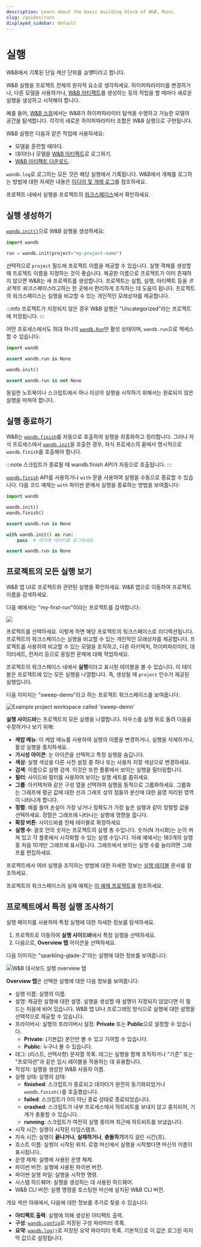 ```yaml
---
description: Learn about the basic building block of W&B, Runs.
slug: /guides/runs
displayed_sidebar: default
---
```


# 실행

W&B에서 기록된 단일 계산 단위를 *실행*이라고 합니다.

W&B 실행을 프로젝트 전체의 원자적 요소로 생각하세요. 하이퍼파라미터를 변경하거나, 다른 모델을 사용하거나, [W&B 아티팩트](../artifacts/intro.md)를 생성하는 등의 작업을 할 때마다 새로운 실행을 생성하고 시작해야 합니다.

예를 들어, [W&B 스윕](../sweeps/intro.md)에서는 W&B가 하이퍼파라미터 탐색을 수행하고 가능한 모델의 공간을 탐색합니다. 각각의 새로운 하이퍼파라미터 조합은 W&B 실행으로 구현됩니다.

W&B 실행은 다음과 같은 작업에 사용하세요:

* 모델을 훈련할 때마다.
* 데이터나 모델을 [W&B 아티팩트](../artifacts/intro.md)로 로그하기.
* [W&B 아티팩트 다운로드](../artifacts/download-and-use-an-artifact.md).

`wandb.log`로 로그하는 모든 것은 해당 실행에서 기록됩니다. W&B에서 개체를 로그하는 방법에 대한 자세한 내용은 [미디어 및 개체 로그](../track/log/intro.md)를 참조하세요.

프로젝트 내에서 실행을 프로젝트의 [워크스페이스](#view-runs)에서 확인하세요.

## 실행 생성하기

[`wandb.init()`](../../ref/python/init.md)으로 W&B 실행을 생성하세요:

```python
import wandb

run = wandb.init(project="my-project-name")
```

선택적으로 `project` 필드에 프로젝트 이름을 제공할 수 있습니다. 실행 객체를 생성할 때 프로젝트 이름을 지정하는 것이 좋습니다. 제공한 이름으로 프로젝트가 이미 존재하지 않으면 W&B는 새 프로젝트를 생성합니다. 프로젝트는 실험, 실행, 아티팩트 등을 *프로젝트 워크스페이스*라고하는 한 곳에서 편리하게 조직하는 데 도움이 됩니다. 프로젝트의 워크스페이스는 실행을 비교할 수 있는 개인적인 모래상자를 제공합니다.

:::info
프로젝트가 지정되지 않은 경우 W&B 실행은 "Uncategorized"라는 프로젝트에 저장됩니다.
:::

어떤 프로세스에서도 최대 하나의 [`wandb.Run`](../../ref/python/run.md)만 활성 상태이며, `wandb.run`으로 액세스할 수 있습니다:

```python
import wandb

assert wandb.run is None

wandb.init()

assert wandb.run is not None
```

동일한 노트북이나 스크립트에서 하나 이상의 실행을 시작하기 위해서는 완료되지 않은 실행을 마쳐야 합니다.

## 실행 종료하기
W&B는 [`wandb.finish`](../../ref/python/finish.md)를 자동으로 호출하여 실행을 최종화하고 정리합니다. 그러나 자식 프로세스에서 [`wandb.init`](../../ref/python/init.md)을 호출한 경우, 자식 프로세스의 끝에서 명시적으로 `wandb.finish`를 호출해야 합니다.

:::note
스크립트가 종료될 때 wandb.finish API가 자동으로 호출됩니다.
:::

[`wandb.finish`](../../ref/python/finish.md) API를 사용하거나 `with` 문을 사용하여 실행을 수동으로 종료할 수 있습니다. 다음 코드 예제는 `with` 파이썬 문에서 실행을 종료하는 방법을 보여줍니다:

```python
import wandb

wandb.init()
wandb.finish()

assert wandb.run is None

with wandb.init() as run:
    pass  # 여기에 데이터를 로그하세요

assert wandb.run is None
```

## 프로젝트의 모든 실행 보기
W&B 앱 UI로 프로젝트와 관련된 실행을 확인하세요. W&B 앱으로 이동하여 프로젝트 이름을 검색하세요.

다음 예에서는 "my-first-run"이라는 프로젝트를 검색합니다:

![](/images/runs/search_run_name_landing_page.png)

프로젝트를 선택하세요. 이렇게 하면 해당 프로젝트의 워크스페이스로 리디렉션됩니다. 프로젝트의 워크스페이스는 실행을 비교할 수 있는 개인적인 모래상자를 제공합니다. 프로젝트를 사용하여 비교할 수 있는 모델을 조직하고, 다른 아키텍처, 하이퍼파라미터, 데이터세트, 전처리 등으로 동일한 문제에 대해 작업하세요.

프로젝트의 워크스페이스 내에서 **실행**이라고 표시된 테이블을 볼 수 있습니다. 이 테이블은 프로젝트에 있는 모든 실행을 나열합니다. 즉, 생성될 때 `project` 인수가 제공된 실행입니다.

다음 이미지는 "sweep-demo"라고 하는 프로젝트 워크스페이스를 보여줍니다:

![Example project workspace called 'sweep-demo'](/images/app_ui/workspace_tab_example.png)

**실행 사이드바**는 프로젝트의 모든 실행을 나열합니다. 마우스를 실행 위로 올려 다음을 수정하거나 보기 위해:

* **케밥 메뉴**: 이 케밥 메뉴를 사용하여 실행의 이름을 변경하거나, 실행을 삭제하거나, 활성 실행을 중지하세요.
* **가시성 아이콘**: 눈 아이콘을 선택하고 특정 실행을 숨깁니다.
* **색상**: 실행 색상을 다른 사전 설정 중 하나 또는 사용자 지정 색상으로 변경하세요.
* **검색**: 이름으로 실행 검색. 이것은 또한 플롯에서 보이는 실행을 필터링합니다.
* **필터**: 사이드바 필터를 사용하여 보이는 실행 세트를 좁히세요.
* **그룹**: 아키텍처와 같은 구성 열을 선택하여 실행을 동적으로 그룹화하세요. 그룹화는 그래프에 평균 값에 대한 선과 그래프 상의 점들의 분산에 대한 음영 처리된 영역이 나타나게 합니다.
* **정렬**: 예를 들어 손실이 가장 낮거나 정확도가 가장 높은 실행과 같이 정렬할 값을 선택하세요. 정렬은 그래프에 나타나는 실행에 영향을 줍니다.
* **확장 버튼**: 사이드바를 전체 테이블로 확장하세요
* **실행 수**: 괄호 안의 숫자는 프로젝트의 실행 총 수입니다. 숫자(N 가시화)는 눈이 켜져 있고 각 플롯에서 시각화할 수 있는 실행 수입니다. 아래 예에서는 183개의 실행 중 처음 10개만 그래프에 표시됩니다. 그래프에서 보이는 실행 수를 늘리려면 그래프를 편집하세요.

프로젝트에서 여러 실행을 조직하는 방법에 대한 자세한 정보는 [실행 테이블](../app/features/runs-table.md) 문서를 참조하세요.

프로젝트의 워크스페이스의 실제 예제는 [이 예제 프로젝트](https://app.wandb.ai/example-team/sweep-demo)를 참조하세요.

## 프로젝트에서 특정 실행 조사하기

실행 페이지를 사용하여 특정 실행에 대한 자세한 정보를 탐색하세요.

1. 프로젝트로 이동하여 **실행 사이드바**에서 특정 실행을 선택하세요.
2. 다음으로, **Overview 탭** 아이콘을 선택하세요.

다음 이미지는 "sparkling-glade-2"라는 실행에 대한 정보를 보여줍니다:

![W&B 대시보드 실행 overview 탭](/images/app_ui/wandb_run_overview_page.png)

**Overview 탭**은 선택한 실행에 대한 다음 정보를 보여줍니다:

* 실행 이름: 실행의 이름.
* 설명: 제공한 실행에 대한 설명. 실행을 생성할 때 설명이 지정되지 않았다면 이 필드는 처음에 비어 있습니다. W&B 앱 UI나 프로그래밍 방식으로 실행에 대한 설명을 선택적으로 제공할 수 있습니다.
* 프라이버시: 실행의 프라이버시 설정. **Private** 또는 **Public**으로 설정할 수 있습니다.
    * **Private**: (기본값) 본인만 볼 수 있고 기여할 수 있습니다.
    * **Public**: 누구나 볼 수 있습니다.
* 태그: (리스트, 선택사항) 문자열 목록. 태그는 실행을 함께 조직하거나 "기준" 또는 "프로덕션"과 같은 임시 레이블을 적용하는 데 유용합니다.
* 작성자: 실행을 생성한 W&B 사용자 이름.
* 실행 상태: 실행의 상태:
  * **finished**: 스크립트가 종료되고 데이터가 완전히 동기화되었거나 `wandb.finish()`를 호출했습니다.
  * **failed**: 스크립트가 0이 아닌 종료 상태로 종료되었습니다.
  * **crashed**: 스크립트가 내부 프로세스에서 하트비트를 보내지 않고 중지되어, 기계가 충돌할 수 있습니다.
  * **running**: 스크립트가 여전히 실행 중이며 최근에 하트비트를 보냈습니다.
* 시작 시간: 실행이 시작된 타임스탬프.
* 지속 시간: 실행이 **끝나거나**, **실패하거나**, **충돌하기**까지 걸린 시간(초).
* 호스트 이름: 실행이 시작된 위치. 로컬 머신에서 실행을 시작했다면 머신의 이름이 표시됩니다.
* 운영 체제: 실행에 사용된 운영 체제.
* 파이썬 버전: 실행에 사용된 파이썬 버전.
* 파이썬 실행 파일: 실행을 시작한 명령.
* 시스템 하드웨어: 실행을 생성하는 데 사용된 하드웨어.
* W&B CLI 버전: 실행 명령을 호스팅한 머신에 설치된 W&B CLI 버전.

개요 섹션 아래에서, 다음에 대한 정보를 추가로 찾을 수 있습니다:

* **아티팩트 출력**: 실행에 의해 생성된 아티팩트 출력.
* **구성**: [`wandb.config`](../../guides/track/config.md)로 저장된 구성 파라미터 목록.
* **요약**: [`wandb.log()`](../../guides/track/log/intro.md)로 저장된 요약 파라미터 목록. 기본적으로 이 값은 로그된 마지막 값으로 설정됩니다.